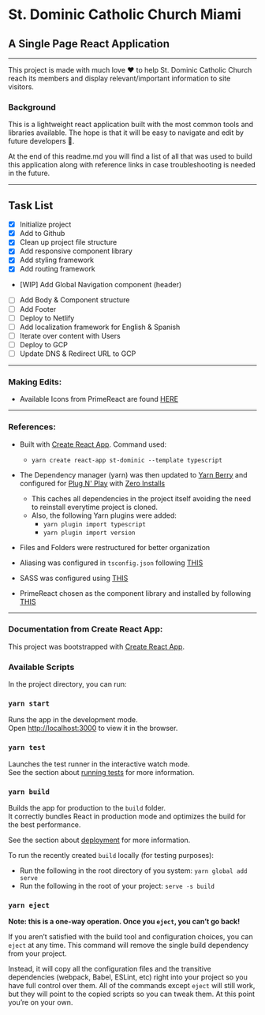 # St. Dominic Catholic Church Miami 
## A Single Page React Application 
---

This project is made with much love ❤️ to help St. Dominic Catholic Church reach its members and display relevant/important information to site visitors.

### Background
This is a lightweight react application built with the most common tools and libraries available. The hope is that it will be easy to navigate and edit by future developers 🙏. 

At the end of this readme.md you will find a list of all that was used to build this application along with reference links in case troubleshooting is needed in the future.

---
## Task List
- [x] Initialize project
- [x] Add to Github
- [x] Clean up project file structure
- [x] Add responsive component library
- [x] Add styling framework
- [x] Add routing framework
- [WIP] Add Global Navigation component (header)
- [ ] Add Body & Component structure
- [ ] Add Footer
- [ ] Deploy to Netlify
- [ ] Add localization framework for English & Spanish
- [ ] Iterate over content with Users
- [ ] Deploy to GCP 
- [ ] Update DNS & Redirect URL to GCP

---
### Making Edits:
- Available Icons from PrimeReact are found [HERE](https://primereact.org/icons/#list)
---

### References:
- Built with [Create React App](https://create-react-app.dev/docs/getting-started). Command used:

  - `yarn create react-app st-dominic --template typescript`

- The Dependency manager (yarn) was then updated to [Yarn Berry](https://yarnpkg.com/getting-started/migration#step-by-step) and configured for [Plug N' Play](https://yarnpkg.com/getting-started/migration#enabling-it) with [Zero Installs](https://yarnpkg.com/getting-started/qa#which-files-should-be-gitignored)

  - This caches all dependencies in the project itself avoiding the need to reinstall everytime project is cloned.
  - Also, the following Yarn plugins were added:
    - `yarn plugin import typescript` 
    - `yarn plugin import version`

- Files and Folders were restructured for better organization 
- Aliasing was configured in `tsconfig.json` following [THIS](https://create-react-app.dev/docs/importing-a-component/#absolute-imports)
- SASS was configured using [THIS](https://create-react-app.dev/docs/adding-a-sass-stylesheet)
- PrimeReact chosen as the component library and installed by following [THIS](https://primereact.org/installation/)
---
### Documentation from Create React App:
This project was bootstrapped with [Create React App](https://github.com/facebook/create-react-app).

### Available Scripts

In the project directory, you can run:

### `yarn start`

Runs the app in the development mode.\
Open [http://localhost:3000](http://localhost:3000) to view it in the browser.

### `yarn test`

Launches the test runner in the interactive watch mode.\
See the section about [running tests](https://facebook.github.io/create-react-app/docs/running-tests) for more information.

### `yarn build`

Builds the app for production to the `build` folder.\
It correctly bundles React in production mode and optimizes the build for the best performance.

See the section about [deployment](https://facebook.github.io/create-react-app/docs/deployment) for more information.

To run the recently created `build` locally (for testing purposes): 
- Run the following in the root directory of you system: `yarn global add serve`
- Run the following in the root of your project: `serve -s build`

### `yarn eject`

**Note: this is a one-way operation. Once you `eject`, you can’t go back!**

If you aren’t satisfied with the build tool and configuration choices, you can `eject` at any time. This command will remove the single build dependency from your project.

Instead, it will copy all the configuration files and the transitive dependencies (webpack, Babel, ESLint, etc) right into your project so you have full control over them. All of the commands except `eject` will still work, but they will point to the copied scripts so you can tweak them. At this point you’re on your own.

